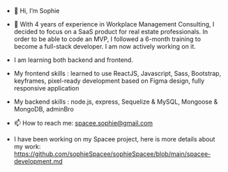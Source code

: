 - 👋 Hi, I’m Sophie
- 👀 With 4 years of experience in Workplace Management Consulting, I decided to focus on a SaaS product for real estate professionals. In order to be able to code an MVP, I followed a 6-month training to become a full-stack developer. I am now actively working on it.

- I am learning both backend and frontend. 
- My frontend skills : learned to use ReactJS, Javascript, Sass, Bootstrap, keyframes, pixel-ready development based on Figma design, fully responsive application
- My backend skills : node.js, express, Sequelize & MySQL, Mongoose & MongoDB, adminBro
- 📫 How to reach me: spacee.sophie@gmail.com

- I have been working on my Spacee project, here is more details about my work: https://github.com/sophieSpacee/sophieSpacee/blob/main/spacee-development.md

<!---
sophieSpacee/sophieSpacee is a ✨ special ✨ repository because its `README.md` (this file) appears on your GitHub profile.
You can click the Preview link to take a look at your changes.
--->
